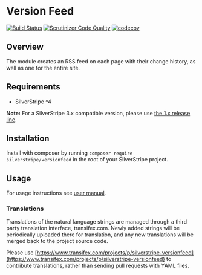 # Version Feed

[![Build Status](http://img.shields.io/travis/silverstripe/silverstripe-versionfeed.svg?style=flat)](https://travis-ci.org/silverstripe/silverstripe-versionfeed)
[![Scrutinizer Code Quality](https://scrutinizer-ci.com/g/silverstripe/silverstripe-versionfeed/badges/quality-score.png?b=master)](https://scrutinizer-ci.com/g/silverstripe/silverstripe-versionfeed/?branch=master)
[![codecov](https://codecov.io/gh/silverstripe/silverstripe-versionfeed/branch/master/graph/badge.svg)](https://codecov.io/gh/silverstripe/silverstripe-versionfeed)

## Overview

The module creates an RSS feed on each page with their change history, as well as one for the entire site.

## Requirements

 * SilverStripe ^4

**Note:** For a SilverStripe 3.x compatible version, please use [the 1.x release line](https://github.com/silverstripe/silverstripe-versionfeed/tree/1.2).

## Installation

Install with composer by running `composer require silverstripe/versionfeed` in the root of your SilverStripe project.

## Usage

For usage instructions see [user manual](docs/en/userguide/index.md).

### Translations

Translations of the natural language strings are managed through a third party translation interface, transifex.com. Newly added strings will be periodically uploaded there for translation, and any new translations will be merged back to the project source code.

Please use [https://www.transifex.com/projects/p/silverstripe-versionfeed](https://www.transifex.com/projects/p/silverstripe-versionfeed) to contribute translations, rather than sending pull requests with YAML files.
